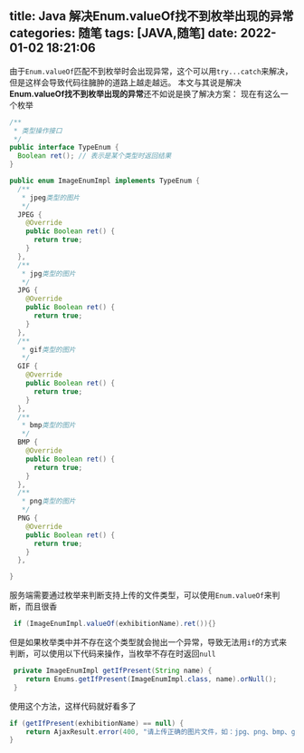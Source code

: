title: Java 解决Enum.valueOf找不到枚举出现的异常
categories: 随笔
tags: [JAVA,随笔]
date: 2022-01-02 18:21:06
---
由于`Enum.valueOf`匹配不到枚举时会出现异常，这个可以用`try...catch`来解决，但是这样会导致代码往臃肿的道路上越走越远。
本文与其说是解决**Enum.valueOf找不到枚举出现的异常**还不如说是换了解决方案：
现在有这么一个枚举
```java
/**
 * 类型操作接口
 */
public interface TypeEnum {
  Boolean ret(); // 表示是某个类型时返回结果
}

public enum ImageEnumImpl implements TypeEnum {
  /**
   * jpeg类型的图片
   */
  JPEG {
    @Override
    public Boolean ret() {
      return true;
    }
  },
  /**
   * jpg类型的图片
   */
  JPG {
    @Override
    public Boolean ret() {
      return true;
    }
  },
  /**
   * gif类型的图片
   */
  GIF {
    @Override
    public Boolean ret() {
      return true;
    }
  },
  /**
   * bmp类型的图片
   */
  BMP {
    @Override
    public Boolean ret() {
      return true;
    }
  },
  /**
   * png类型的图片
   */
  PNG {
    @Override
    public Boolean ret() {
      return true;
    }
  },

}

```
服务端需要通过枚举来判断支持上传的文件类型，可以使用`Enum.valueOf`来判断，而且很香
```java
 if (ImageEnumImpl.valueOf(exhibitionName).ret()){}
```
但是如果枚举类中并不存在这个类型就会抛出一个异常，导致无法用`if`的方式来判断，可以使用以下代码来操作，当枚举不存在时返回`null`
```java
 private ImageEnumImpl getIfPresent(String name) {
    return Enums.getIfPresent(ImageEnumImpl.class, name).orNull();
 }
```
使用这个方法，这样代码就好看多了
```java
if (getIfPresent(exhibitionName) == null) {
    return AjaxResult.error(400, "请上传正确的图片文件，如：jpg、png、bmp、gif！");
}
```